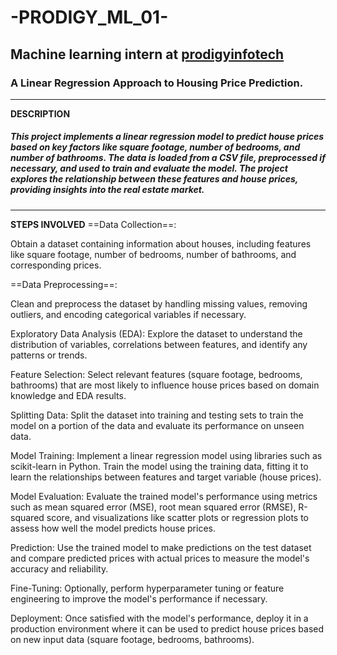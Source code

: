 # -PRODIGY_ML_01-
## Machine learning intern at  __[prodigyinfotech](https://prodigyinfotech.dev/)__ 
### A Linear Regression Approach to Housing Price Prediction.
___
**DESCRIPTION** 
##### This project implements a linear regression model to predict house prices based on key factors like square footage, number of bedrooms, and number of bathrooms. The data is loaded from a CSV file, preprocessed if necessary, and used to train and evaluate the model. The project explores the relationship between these features and house prices, providing insights into the real estate market.
___
**STEPS INVOLVED**
==Data Collection==: 

Obtain a dataset containing information about houses, including features like square footage, number of bedrooms, number of bathrooms, and corresponding prices.

==Data Preprocessing==:

Clean and preprocess the dataset by handling missing values, removing outliers, and encoding categorical variables if necessary.

Exploratory Data Analysis (EDA): Explore the dataset to understand the distribution of variables, correlations between features, and identify any patterns or trends.

Feature Selection: Select relevant features (square footage, bedrooms, bathrooms) that are most likely to influence house prices based on domain knowledge and EDA results.

Splitting Data: Split the dataset into training and testing sets to train the model on a portion of the data and evaluate its performance on unseen data.

Model Training: Implement a linear regression model using libraries such as scikit-learn in Python. Train the model using the training data, fitting it to learn the relationships between features and target variable (house prices).

Model Evaluation: Evaluate the trained model's performance using metrics such as mean squared error (MSE), root mean squared error (RMSE), R-squared score, and visualizations like scatter plots or regression plots to assess how well the model predicts house prices.

Prediction: Use the trained model to make predictions on the test dataset and compare predicted prices with actual prices to measure the model's accuracy and reliability.

Fine-Tuning: Optionally, perform hyperparameter tuning or feature engineering to improve the model's performance if necessary.

Deployment: Once satisfied with the model's performance, deploy it in a production environment where it can be used to predict house prices based on new input data (square footage, bedrooms, bathrooms).



